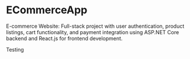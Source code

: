 # ECommerceApp
E-commerce Website: Full-stack project with user authentication, product listings, cart functionality, and payment integration using ASP.NET Core backend and React.js for frontend development.

Testing
